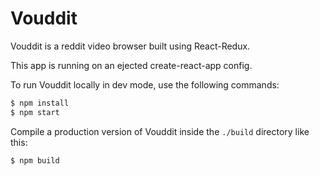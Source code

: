 # Vouddit

Vouddit is a reddit video browser built using React-Redux.

This app is running on an ejected create-react-app config.

To run Vouddit locally in dev mode, use the following commands:

```sh
$ npm install
$ npm start
```

Compile a production version of Vouddit inside the `./build` directory like this:

```sh
$ npm build
```